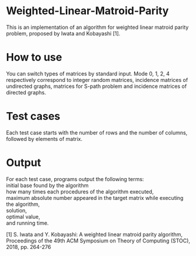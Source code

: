# Weighted-Linear-Matroid-Parity
This is an implementation of an algorithm for weighted linear matroid parity problem, proposed by Iwata and Kobayashi [1].

# How to use
You can switch types of matrices by standard input.
Mode 0, 1, 2, 4 respectively correspond to integer random matrices, incidence matrices of undirected graphs, matrices for S-path problem and incidence matrices of directed graphs.

# Test cases
Each test case starts with the number of rows and the number of columns, followed by elements of matrix.

# Output
For each test case, programs output the following terms:  <br>
  initial base found by the algorithm<br>
  how many times each procedures of the algorithm executed,<br>
  maximum absolute number appeared in the target matrix while executing the algorithm, <br>
  solution, <br>
  optimal value,<br>
  and running time.


[1] S. Iwata and Y. Kobayashi: A weighted linear matroid parity algorithm, Proceedings of the 49th ACM Symposium on Theory of Computing (STOC), 2018, pp. 264-276

